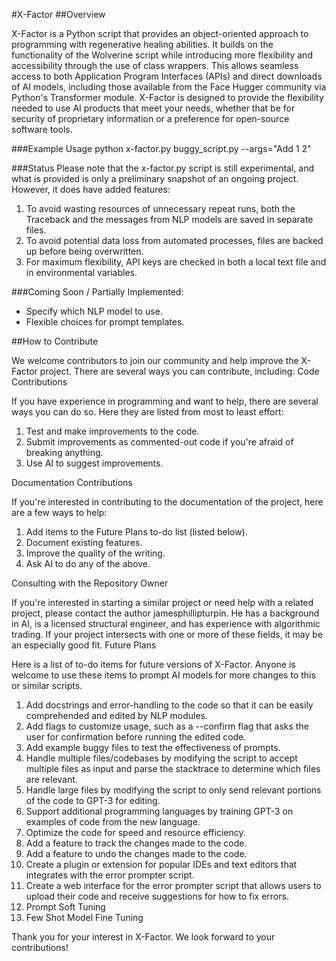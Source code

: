 #X-Factor
##Overview

X-Factor is a Python script that provides an object-oriented approach to programming with regenerative healing abilities. It builds on the functionality of the Wolverine script while introducing more flexibility and accessibility through the use of class wrappers. This allows seamless access to both Application Program Interfaces (APIs) and direct downloads of AI models, including those available from the Face Hugger community via Python's Transformer module. X-Factor is designed to provide the flexibility needed to use AI products that meet your needs, whether that be for security of proprietary information or a preference for open-source software tools.

###Example Usage
python x-factor.py buggy_script.py --args="Add 1 2"

###Status
Please note that the x-factor.py script is still experimental, and what is provided is only a preliminary snapshot of an ongoing project. However, it does have added features:

1. To avoid wasting resources of unnecessary repeat runs, both the Traceback and the messages from NLP models are saved in separate files.
2. To avoid potential data loss from automated processes, files are backed up before being overwritten.
3. For maximum flexibility, API keys are checked in both a local text file and in environmental variables.

###Coming Soon / Partially Implemented:

* Specify which NLP model to use.
* Flexible choices for prompt templates.

##How to Contribute

We welcome contributors to join our community and help improve the X-Factor project. There are several ways you can contribute, including:
Code Contributions

If you have experience in programming and want to help, there are several ways you can do so. Here they are listed from most to least effort:

 1. Test and make improvements to the code.
 2. Submit improvements as commented-out code if you're afraid of breaking anything.
 3. Use AI to suggest improvements.

Documentation Contributions

If you're interested in contributing to the documentation of the project, here are a few ways to help:

1. Add items to the Future Plans to-do list (listed below).
2. Document existing features.
3. Improve the quality of the writing.
4. Ask AI to do any of the above.

Consulting with the Repository Owner

If you're interested in starting a similar project or need help with a related project, please contact the author jamesphillipturpin. He has a background in AI, is a licensed structural engineer, and has experience with algorithmic trading. If your project intersects with one or more of these fields, it may be an especially good fit.
Future Plans

Here is a list of to-do items for future versions of X-Factor. Anyone is welcome to use these items to prompt AI models for more changes to this or similar scripts.

1. Add docstrings and error-handling to the code so that it can be easily comprehended and edited by NLP modules.
2. Add flags to customize usage, such as a --confirm flag that asks the user for confirmation before running the edited code.
3. Add example buggy files to test the effectiveness of prompts.
4. Handle multiple files/codebases by modifying the script to accept multiple files as input and parse the stacktrace to determine which files are relevant.
5. Handle large files by modifying the script to only send relevant portions of the code to GPT-3 for editing.
6. Support additional programming languages by training GPT-3 on examples of code from the new language.
7. Optimize the code for speed and resource efficiency.
8. Add a feature to track the changes made to the code.
9. Add a feature to undo the changes made to the code.
10. Create a plugin or extension for popular IDEs and text editors that integrates with the error prompter script.
11. Create a web interface for the error prompter script that allows users to upload their code and receive suggestions for how to fix errors.
12. Prompt Soft Tuning
13. Few Shot Model Fine Tuning

Thank you for your interest in X-Factor. We look forward to your contributions!

